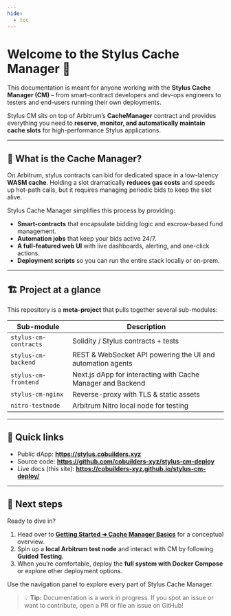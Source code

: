 ```yaml
---
hide:
  - toc
---
```


# **Welcome to the Stylus Cache Manager 🚀**

This documentation is meant for anyone working with the **Stylus Cache Manager (CM)** – from smart-contract developers and dev-ops engineers to testers and end-users running their own deployments.

Stylus CM sits on top of Arbitrum’s **CacheManager** contract and provides everything you need to **reserve, monitor, and automatically maintain cache slots** for high-performance Stylus applications.

---

## 🔹 What is the Cache Manager?

On Arbitrum, stylus contracts can bid for dedicated space in a low-latency **WASM cache**. Holding a slot dramatically **reduces gas costs** and speeds up hot-path calls, but it requires managing periodic bids to keep the slot alive.

Stylus Cache Manager simplifies this process by providing:

- **Smart-contracts** that encapsulate bidding logic and escrow-based fund management.
- **Automation jobs** that keep your bids active 24/7.
- **A full-featured web UI** with live dashboards, alerting, and one-click actions.
- **Deployment scripts** so you can run the entire stack locally or on-prem.

---

## 🏗️ Project at a glance

This repository is a **meta-project** that pulls together several sub-modules:

| Sub-module            | Description                                                 |
| --------------------- | ----------------------------------------------------------- |
| `stylus-cm-contracts` | Solidity / Stylus contracts + tests                         |
| `stylus-cm-backend`   | REST & WebSocket API powering the UI and automation agents  |
| `stylus-cm-frontend`  | Next.js dApp for interacting with Cache Manager and Backend |
| `stylus-cm-nginx`     | Reverse-proxy with TLS & static assets                      |
| `nitro-testnode`      | Arbitrum Nitro local node for testing                       |

---

## 🚀 Quick links

- Public dApp: **<https://stylus.cobuilders.xyz>**
- Source code: **<https://github.com/cobuilders-xyz/stylus-cm-deploy>**
- Live docs (this site): **<https://cobuilders-xyz.github.io/stylus-cm-deploy/>**

---

## 📌 Next steps

Ready to dive in?

1. Head over to **[Getting Started ➜ Cache Manager Basics](getting-started/cache-manager-basics.md)** for a conceptual overview.
2. Spin up a **local Arbitrum test node** and interact with CM by following **Guided Testing**.
3. When you’re comfortable, deploy the **full system with Docker Compose** or explore other deployment options.

Use the navigation panel to explore every part of Stylus Cache Manager.

> 💡 **Tip:** Documentation is a work in progress. If you spot an issue or want to contribute, open a PR or file an issue on GitHub!
